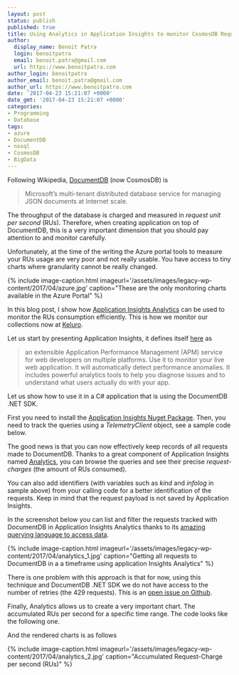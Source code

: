 ```yaml
---
layout: post
status: publish
published: true
title: Using Analytics in Application Insights to monitor CosmosDB Requests
author:
  display_name: Benoit Patra
  login: benoitpatra
  email: benoit.patra@gmail.com
  url: https://www.benoitpatra.com
author_login: benoitpatra
author_email: benoit.patra@gmail.com
author_url: https://www.benoitpatra.com
date: '2017-04-23 15:21:07 +0000'
date_gmt: '2017-04-23 15:21:07 +0000'
categories:
- Programming
- Database
tags:
- azure
- DocumentDB
- nosql
- CosmosDB
- BigData
---
```

Following Wikipedia, <a href="https://en.wikipedia.org/wiki/DocumentDB">DocumentDB</a>&nbsp;(now CosmosDB) is

>Microsoft&rsquo;s multi-tenant distributed database service for managing JSON documents at Internet scale.

The throughput of the database is charged and measured in <em>request unit per second</em> (RUs). Therefore, when creating application on top of DocumentDB, this is a very important dimension that you should pay attention to and monitor carefully.

Unfortunately, at the time of the writing the Azure portal tools to measure your RUs usage are very poor and not really usable. You have access to tiny charts where granularity cannot be really changed.

{% include image-caption.html imageurl='/assets/images/legacy-wp-content/2017/04/azure.jpg' caption="These are the only monitoring charts available in the Azure Portal" %}

In this blog post, I show how <a href="https://azure.microsoft.com/en-us/services/application-insights/">Application Insights Analytics</a> can be used to monitor the RUs consumption efficiently. This is how we monitor our collections now at <a href="https://keluro.com/">Keluro</a>.

Let us start by presenting Application Insights, it defines itself <a href="https://docs.microsoft.com/en-us/azure/application-insights/app-insights-overview">here</a> as

>an extensible Application Performance Management (APM) service for web developers on multiple platforms. Use it to monitor your live web application. It will automatically detect performance anomalies. It includes powerful analytics tools to help you diagnose issues and to understand what users actually do with your app.

Let us show how to use it in a C# application that is using the DocumentDB .NET SDK.

First you need to install the <a href="https://www.nuget.org/packages/Microsoft.ApplicationInsights">Application Insights Nuget Package</a>. Then, you need to track the queries using a <em>TelemetryClient</em> object, see a sample code below.

<script src="https://gist.github.com/bpatra/83ac0293cb8d830933d66332497a937b.js"></script>

The good news is that you can now effectively keep records of all requests made to DocumentDB. Thanks to a great component of Application Insights named <a href="https://docs.microsoft.com/en-us/azure/application-insights/app-insights-analytics">Analytics</a>, you can browse the queries and see their precise <em>request-charges</em> (the amount of RUs consumed).

You can also add identifiers (with variables such as <em>kind</em> and <em>infolog</em> in sample above) from your calling code for a better identification of the requests. Keep in mind that the request payload is not saved by Application Insights.

In the screenshot below you can list and filter the requests tracked with DocumentDB in Application Insights Analytics thanks to its <a href="https://docs.microsoft.com/en-us/azure/application-insights/app-insights-analytics-tour">amazing querying language to access data</a>.

{% include image-caption.html imageurl='/assets/images/legacy-wp-content/2017/04/analytics_1.jpg' caption="Getting all requests to DocumentDB in a a timeframe using application Insights Analytics" %}

There is one problem with this approach is that for now, using this technique and DocumentDB .NET SDK we do not have access to the number of retries (the 429 requests). This is an <a href="https://github.com/Azure/azure-documentdb-dotnet/issues/225">open issue on Github</a>.

Finally, Analytics allows us to create a very important chart. The accumulated RUs per second for a specific time range.
The code looks like the following one.

<script src="https://gist.github.com/bpatra/14d12e1acfc6edbe27375b7958fcd959.js"></script>

And the rendered charts is as follows

{% include image-caption.html imageurl='/assets/images/legacy-wp-content/2017/04/analytics_2.jpg' caption="Accumulated Request-Charge per second (RUs)" %}
